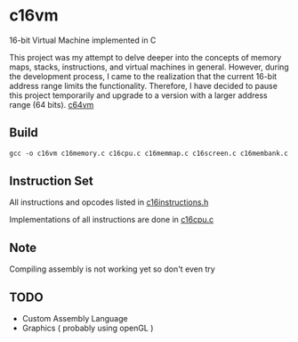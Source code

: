 # c16vm

 16-bit Virtual Machine implemented in C

 This project was my attempt to delve deeper into the concepts of memory maps, stacks, instructions, and virtual machines in general. However, during the development process, I came to the realization that the current 16-bit address range limits the functionality. Therefore, I have decided to pause this project temporarily and upgrade to a version with a larger address range (64 bits). [c64vm](https://www.github.com/noah1400/c64vm)

## Build

```txt
gcc -o c16vm c16memory.c c16cpu.c c16memmap.c c16screen.c c16membank.c c16graphics.c c16vm.c c16main.c -Iinclude  -Wall -Werror -Wpedantic
```

## Instruction Set

All instructions and opcodes listed in [c16instructions.h](https://github.com/noah1400/c16vm/blob/main/include/c16instructions.h)

Implementations of all instructions are done in [c16cpu.c](https://github.com/noah1400/c16vm/blob/main/c16cpu.c#L211)

## Note

Compiling assembly is not working yet so don't even try

## TODO

- Custom Assembly Language
- Graphics ( probably using openGL )
